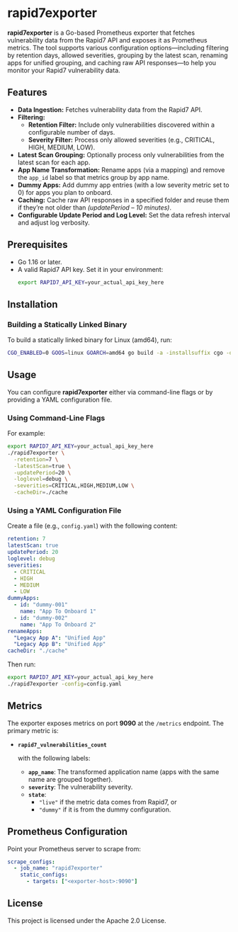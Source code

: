 # rapid7exporter

**rapid7exporter** is a Go-based Prometheus exporter that fetches vulnerability data from the Rapid7 API and exposes it as Prometheus metrics. The tool supports various configuration options—including filtering by retention days, allowed severities, grouping by the latest scan, renaming apps for unified grouping, and caching raw API responses—to help you monitor your Rapid7 vulnerability data.

## Features

- **Data Ingestion:** Fetches vulnerability data from the Rapid7 API.
- **Filtering:**  
  - **Retention Filter:** Include only vulnerabilities discovered within a configurable number of days.  
  - **Severity Filter:** Process only allowed severities (e.g., CRITICAL, HIGH, MEDIUM, LOW).
- **Latest Scan Grouping:** Optionally process only vulnerabilities from the latest scan for each app.
- **App Name Transformation:** Rename apps (via a mapping) and remove the `app_id` label so that metrics group by app name.
- **Dummy Apps:** Add dummy app entries (with a low severity metric set to 0) for apps you plan to onboard.
- **Caching:** Cache raw API responses in a specified folder and reuse them if they’re not older than *(updatePeriod – 10 minutes)*.
- **Configurable Update Period and Log Level:** Set the data refresh interval and adjust log verbosity.

## Prerequisites

- Go 1.16 or later.
- A valid Rapid7 API key. Set it in your environment:
  ```bash
  export RAPID7_API_KEY=your_actual_api_key_here
  ```

## Installation

### Building a Statically Linked Binary

To build a statically linked binary for Linux (amd64), run:

```bash
CGO_ENABLED=0 GOOS=linux GOARCH=amd64 go build -a -installsuffix cgo -o rapid7exporter .
```

## Usage

You can configure **rapid7exporter** either via command-line flags or by providing a YAML configuration file.

### Using Command-Line Flags

For example:

```bash
export RAPID7_API_KEY=your_actual_api_key_here
./rapid7exporter \
  -retention=7 \
  -latestScan=true \
  -updatePeriod=20 \
  -loglevel=debug \
  -severities=CRITICAL,HIGH,MEDIUM,LOW \
  -cacheDir=./cache
```

### Using a YAML Configuration File

Create a file (e.g., `config.yaml`) with the following content:

```yaml
retention: 7
latestScan: true
updatePeriod: 20
loglevel: debug
severities:
  - CRITICAL
  - HIGH
  - MEDIUM
  - LOW
dummyApps:
  - id: "dummy-001"
    name: "App To Onboard 1"
  - id: "dummy-002"
    name: "App To Onboard 2"
renameApps:
  "Legacy App A": "Unified App"
  "Legacy App B": "Unified App"
cacheDir: "./cache"
```

Then run:

```bash
export RAPID7_API_KEY=your_actual_api_key_here
./rapid7exporter -config=config.yaml
```

## Metrics

The exporter exposes metrics on port **9090** at the `/metrics` endpoint. The primary metric is:

- **`rapid7_vulnerabilities_count`**

  with the following labels:
  
  - **`app_name`**: The transformed application name (apps with the same name are grouped together).
  - **`severity`**: The vulnerability severity.
  - **`state`**:  
    - `"live"` if the metric data comes from Rapid7, or  
    - `"dummy"` if it is from the dummy configuration.

## Prometheus Configuration

Point your Prometheus server to scrape from:

```yaml
scrape_configs:
  - job_name: "rapid7exporter"
    static_configs:
      - targets: ["<exporter-host>:9090"]
```

## License

This project is licensed under the Apache 2.0 License.